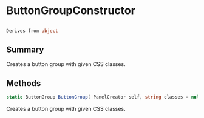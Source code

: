 # ButtonGroupConstructor

## 
```c#
Derives from object
```

## Summary

Creates a button group with given CSS classes.
## Methods

```c#
static ButtonGroup ButtonGroup( PanelCreator self, string classes = null) 
```
Creates a button group with given CSS classes.
